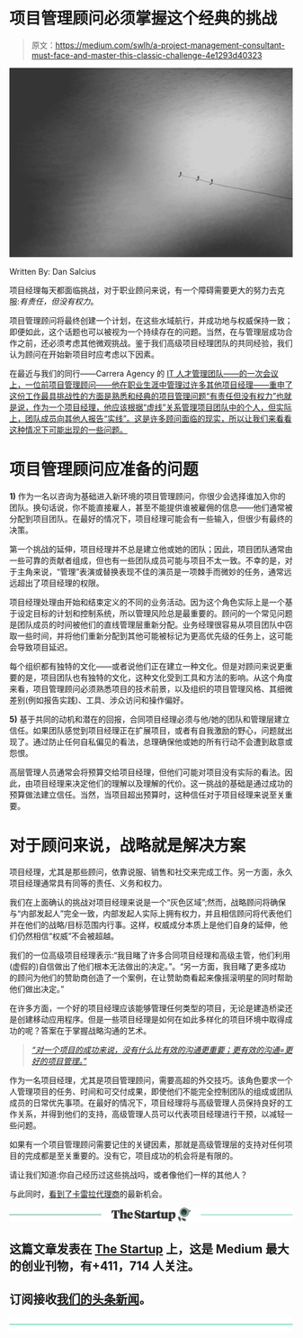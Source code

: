 # 项目管理顾问必须掌握这个经典的挑战

> 原文：<https://medium.com/swlh/a-project-management-consultant-must-face-and-master-this-classic-challenge-4e1293d40323>

![](img/cafe84fe7ed70f5b31a3d765b91f8f1e.png)

Written By: Dan Salcius

项目经理每天都面临挑战，对于职业顾问来说，有一个障碍需要更大的努力去克服:*有责任，但没有权力*。

项目管理顾问将最终创建一个计划，在这些水域航行，并成功地与权威保持一致；即便如此，这个话题也可以被视为一个持续存在的问题。当然，在与管理层成功合作之前，还必须考虑其他微观挑战。鉴于我们高级项目经理团队的共同经验，我们认为顾问在开始新项目时应考虑以下因素。

在最近与我们的同行——Carrera Agency 的 [IT 人才管理团队——的一次会议上，一位前项目管理顾问——他在职业生涯中管理过许多其他项目经理——重申了这份工作最具挑战性的方面是熟悉和经典的项目管理问题“有责任但没有权力”也就是说，作为一个项目经理，他应该根据“虚线”关系管理项目团队中的个人，但实际上，团队成员向其他人报告“实线”。这是许多顾问面临的现实，所以让我们来看看这种情况下可能出现的一些问题。](https://www.thecarreraagency.com/)

# 项目管理顾问应准备的问题

**1)** 作为一名以咨询为基础进入新环境的项目管理顾问，你很少会选择谁加入你的团队。换句话说，你不能直接雇人，甚至不能提供谁被雇佣的信息——他们通常被分配到项目团队。在最好的情况下，项目经理可能会有一些输入，但很少有最终的决策。

第一个挑战的延伸，项目经理并不总是建立他或她的团队；因此，项目团队通常由一些可靠的贡献者组成，但也有一些团队成员可能与项目不太一致。不幸的是，对于主角来说，“管理”表演或替换表现不佳的演员是一项棘手而微妙的任务，通常远远超出了项目经理的权限。

项目经理处理由开始和结束定义的不同的业务活动。因为这个角色实际上是一个基于设定目标的计划和控制系统，所以管理风险总是最重要的。顾问的一个常见问题是团队成员的时间被他们的直线管理层重新分配。业务经理很容易从项目团队中窃取一些时间，并将他们重新分配到其他可能被标记为更高优先级的任务上，这可能会导致项目延迟。

每个组织都有独特的文化——或者说他们正在建立一种文化。但是对顾问来说更重要的是，项目团队也有独特的文化，这种文化受到工具和方法的影响。从这个角度来看，项目管理顾问必须熟悉项目的技术前景，以及组织的项目管理风格、其细微差别(例如报告实践)、工具、涉众访问和操作偏好。

**5)** 基于共同的动机和潜在的回报，合同项目经理必须与他/她的团队和管理层建立信任。如果团队感觉到项目经理正在扩展项目，或者有自我激励的野心，问题就出现了。通过防止任何自私偏见的看法，总理确保他或她的所有行动不会遭到敌意或怨恨。

高层管理人员通常会将预算交给项目经理，但他们可能对项目没有实际的看法。因此，由项目经理来决定他们的理解以及理解的代价。这一挑战的基础是通过成功的预算做法建立信任。当然，当项目超出预算时，这种信任对于项目经理来说至关重要。

# 对于顾问来说，战略就是解决方案

项目经理，尤其是那些顾问，依靠说服、销售和社交来完成工作。另一方面，永久项目经理通常具有同等的责任、义务和权力。

我们在上面确认的挑战对项目经理来说是一个“灰色区域”;然而，战略顾问将确保与“内部发起人”完全一致，内部发起人实际上拥有权力，并且相信顾问将代表他们并在他们的战略/目标范围内行事。这样，权威成分本质上是他们自身的延伸，他们仍然相信“权威”不会被超越。

我们的一位高级项目经理表示:“我目睹了许多合同项目经理和高级主管，他们利用(虚假的)自信做出了他们根本无法做出的决定。”。“另一方面，我目睹了更多成功的顾问为他们的赞助商创造了一个案例，在让赞助商看起来像摇滚明星的同时帮助他们做出决定。”

在许多方面，一个好的项目经理应该能够管理任何类型的项目，无论是建造桥梁还是创建移动应用程序。但是一些项目经理是如何在如此多样化的项目环境中取得成功的呢？答案在于掌握战略沟通的艺术。

> [*“对一个项目的成功来说，没有什么比有效的沟通更重要；更有效的沟通=更好的项目管理。”*](https://www.thecarreraagency.com/a-project-manager-perspective-on-project-management/)

作为一名项目经理，尤其是项目管理顾问，需要高超的外交技巧。该角色要求一个人管理项目的任务、时间和可交付成果，即使他们不能完全控制团队的组成或团队成员的日常优先事项。在最好的情况下，项目经理将与高级管理人员保持良好的工作关系，并得到他们的支持，高级管理人员可以代表项目经理进行干预，以减轻一些问题。

如果有一个项目管理顾问需要记住的关键因素，那就是高级管理层的支持对任何项目的完成都是至关重要的。没有它，项目成功的机会将是有限的。

请让我们知道:你自己经历过这些挑战吗，或者像他们一样的其他人？

与此同时，[看到了卡雷拉代理商](https://www.linkedin.com/jobs/search/?f_C=56862&locationId=OTHERS.worldwide)的最新机会。

[![](img/308a8d84fb9b2fab43d66c117fcc4bb4.png)](https://medium.com/swlh)

## 这篇文章发表在 [The Startup](https://medium.com/swlh) 上，这是 Medium 最大的创业刊物，有+411，714 人关注。

## 订阅接收[我们的头条新闻](http://growthsupply.com/the-startup-newsletter/)。

[![](img/b0164736ea17a63403e660de5dedf91a.png)](https://medium.com/swlh)